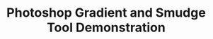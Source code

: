 ---
ee_id_thing: '174'
site: '1'
type: '2'
inv_num: 2007-013
add_credit:
url: 2007-013-photoshop-gradient-and-smudge-tool-demonstration
title: 'Photoshop Gradient and Smudge Tool Demonstration '
year: '2007'
display_year: '2007'
medium: Inkjet on laminate.
dims: 43 x 43 inches
pitch: "​Photoshop gradient and smudge tool demonstration."
ps:
live_url:
youtube:
https://github.com/coryarcangel/alu:
imgs: photoshop-smudge-2007-013-digital-database-ih.jpg
subheading:
download:
commission:
related:
layout: things-i-made
---